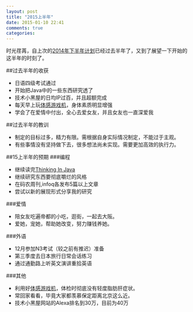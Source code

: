 ```yaml
---
layout: post
title: "2015上半年"
date: 2015-01-10 22:41
comments: true
categories: 
---
```

时光荏苒，自上次的[2014年下半年计划](http://droidyue.com/blog/2014/07/06/my-plan-for-the-left-half-of-2014/)已经过去半年了，又到了展望一下开始的这半年的时刻了。

<!--more-->

##过去半年的收获
  * 日语四级考试通过
  * 开始把Java中的一些东西研究透了
  * 技术小黑屋的日均IP过百，并且超额完成
  * 每天早上玩[体感游戏机](http://s.click.taobao.com/t?e=m%3D2%26s%3DYqRO1Rfaov0cQipKwQzePOeEDrYVVa64Qih%2F7PxfOKS5VBFTL4hn2X7BOnX0umzUYFMBzHxYoCPM3gYQjCL89qULerPwKfMIwRKDNIG1Ob7cAkcj9pZG3swMHV%2FCenxVQc4fM4SkruX%2BecaeU0a94sYOae24fhW0)，身体素质明显增强
  * 学会了在爱情中付出，全心去爱女友，并且女友也一直深爱我

##过去半年的教训
  * 制定的目标过多，精力有限。需根据自身实际情况制定，不能过于主观。
  * 有些事情没有坚持做下去，很多想法尚未实现。需要更加高效的执行力。

##15上半年的预期
###编程
  * 继续读完[Thinking In Java](http://www.amazon.cn/gp/product/B0011F7WU4/ref=as_li_qf_sp_asin_il_tl?ie=UTF8&camp=536&creative=3200&creativeASIN=B0011F7WU4&linkCode=as2&tag=droidyue-23)
  * 继续研究东西要彻底嚼烂的风格
  * 在码农周刊,infoq各发布5篇以上文章
  * 尝试以新的展现形式分享我的研究

###爱情
  * 陪女友吃遍帝都的小吃，逛街，一起去大阪。
  * 爱她，宠她，帮助她改变，努力赚钱养她。

###外语
  * 12月参加N3考试（较之前有推迟）准备
  * 第三季度去日本旅行日常会话练习
  * 通过通勤路上听英文演讲重拾英语

###其他
  * 利用好[体感游戏机](http://s.click.taobao.com/t?e=m%3D2%26s%3DYqRO1Rfaov0cQipKwQzePOeEDrYVVa64Qih%2F7PxfOKS5VBFTL4hn2X7BOnX0umzUYFMBzHxYoCPM3gYQjCL89qULerPwKfMIwRKDNIG1Ob7cAkcj9pZG3swMHV%2FCenxVQc4fM4SkruX%2BecaeU0a94sYOae24fhW0)，体检时彻底没有轻度脂肪肝症状。
  * 常回家看看，毕竟大家都羡慕保定距离北京这么近。
  * 技术小黑屋网站的Alexa排名到30万，目前为40万

